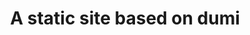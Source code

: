 ---
title: A static site based on dumi
hero:
  title: Easy
  description: 组件文档
  actions:
    - text: 组件
      link: /components/agreement
    - text: hook
      link: /hook
---